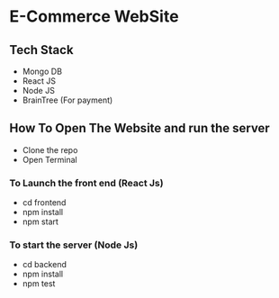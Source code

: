 # E-Commerce WebSite
## Tech Stack
- Mongo DB
- React JS
- Node JS
- BrainTree (For payment)
##  How To Open The Website and run the server
-  Clone the repo
-  Open Terminal
### To Launch the front end (React Js)
- cd frontend
-  npm install
- npm start
### To start the server (Node Js)
- cd backend
- npm install
- npm test  

